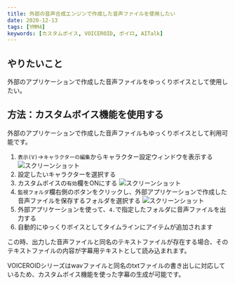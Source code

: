```yaml
---
title: 外部の音声合成エンジンで作成した音声ファイルを使用したい
date: 2020-12-13
tags: [YMM4]
keywords: [カスタムボイス, VOICEROID, ボイロ, AITalk]
---
```

## やりたいこと
外部のアプリケーションで作成した音声ファイルをゆっくりボイスとして使用したい。

## 方法：カスタムボイス機能を使用する
外部のアプリケーションで作成した音声ファイルもゆっくりボイスとして利用可能です。

1. `表示(V)`→`キャラクターの編集`からキャラクター設定ウィンドウを表示する
![スクリーンショット](外部の音声合成エンジンで作成した音声ファイルを使用したい-1.png)
1. 設定したいキャラクターを選択する
1. カスタムボイスの`有効`欄をONにする
![スクリーンショット](外部の音声合成エンジンで作成した音声ファイルを使用したい-2.png)
1. `監視フォルダ`欄右側のボタンをクリックし、外部アプリケーションで作成した音声ファイルを保存するフォルダを選択する
![スクリーンショット](外部の音声合成エンジンで作成した音声ファイルを使用したい-3.png)
1. 外部アプリケーションを使って、`4.`で指定したフォルダに音声ファイルを出力する
1. 自動的にゆっくりボイスとしてタイムラインにアイテムが追加されます

この時、出力した音声ファイルと同名のテキストファイルが存在する場合、そのテキストファイルの内容が字幕用テキストとして読み込まれます。

VOICEROIDシリーズはwavファイルと同名のtxtファイルの書き出しに対応しているため、カスタムボイス機能を使った字幕の生成が可能です。

<VOICEROIDCards limit="5"/>